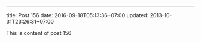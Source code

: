 ---
title: Post 156
date: 2016-09-18T05:13:36+07:00
updated: 2013-10-31T23:26:31+07:00

This is content of post 156